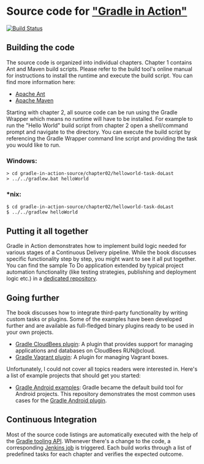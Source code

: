# Source code for ["Gradle in Action"](http://www.manning.com/muschko/)

[![Build Status](https://bmuschko.ci.cloudbees.com/buildStatus/icon?job=gradle-in-action-source)](https://bmuschko.ci.cloudbees.com/job/gradle-in-action-source/)

## Building the code

The source code is organized into individual chapters. Chapter 1 contains Ant and Maven build scripts. Please refer to the build tool's online manual for instructions to install the runtime and execute the build script. You can find more information here:

* [Apache Ant](http://ant.apache.org/)
* [Apache Maven](http://maven.apache.org/)

Starting with chapter 2, all source code can be run using the Gradle Wrapper which means no runtime will have to be installed. For example to run the "Hello World" build script from chapter 2 open a shell/command prompt and navigate to the directory. You can execute the build script by referencing the Gradle Wrapper command line script and providing the task you would like to run.

### Windows:

    > cd gradle-in-action-source/chapter02/helloworld-task-doLast
    > ../../gradlew.bat helloWorld

### *nix:

    $ cd gradle-in-action-source/chapter02/helloworld-task-doLast 
    $ ../../gradlew helloWorld

## Putting it all together

Gradle in Action demonstrates how to implement build logic needed for various stages of a Continuous Delivery pipeline. While the book discusses specific functionality step by step, you might want to see it all put together. You can find the sample To Do application extended by typical project automation functionality (like testing strategies, publishing and deployment logic etc.) in a [dedicated repository](https://github.com/bmuschko/todo).

## Going further

The book discusses how to integrate third-party functionality by writing custom tasks or plugins. Some of the examples have been developed further and are available as full-fledged binary plugins ready to be used in your own projects.

* [Gradle CloudBees plugin](https://github.com/bmuschko/gradle-cloudbees-plugin): A plugin that provides support for managing applications and databases on CloudBees RUN@cloud.
* [Gradle Vagrant plugin](https://github.com/bmuschko/gradle-vagrant-plugin): A plugin for managing Vagrant boxes.

Unfortunately, I could not cover all topics readers were interested in. Here's a list of example projects that should get you started:

* [Gradle Android examples](https://github.com/bmuschko/gradle-android-examples): Gradle became the default build tool for Android projects. This repository demonstrates the most common uses cases for the [Gradle Android plugin](http://tools.android.com/tech-docs/new-build-system/user-guide).

## Continuous Integration

Most of the source code listings are automatically executed with the help of the [Gradle tooling API](http://www.gradle.org/docs/current/userguide/embedding.html). Whenever there's a change to the code, a corresponding [Jenkins job](https://bmuschko.ci.cloudbees.com/job/gradle-in-action-source/) is triggered. Each build works through a list of predefined tasks for each chapter and verifies the expected outcome.